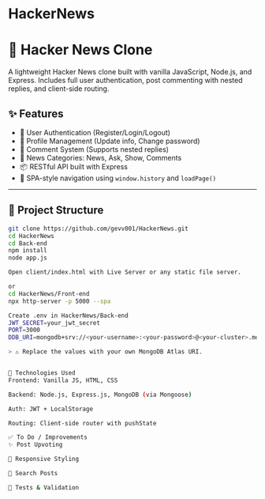 # HackerNews

# 📰 Hacker News Clone

A lightweight Hacker News clone built with vanilla JavaScript, Node.js, and Express. Includes full user authentication, post commenting with nested replies, and client-side routing.

## ✨ Features

- 🔐 User Authentication (Register/Login/Logout)
- 👤 Profile Management (Update info, Change password)
- 💬 Comment System (Supports nested replies)
- 📰 News Categories: News, Ask, Show, Comments
- 📦 RESTful API built with Express
- 🧭 SPA-style navigation using `window.history` and `loadPage()`

---

## 📁 Project Structure

```bash
git clone https://github.com/gevv001/HackerNews.git
cd HackerNews
cd Back-end
npm install
node app.js

Open client/index.html with Live Server or any static file server.

or 
cd HackerNews/Front-end
npx http-server -p 5000 --spa

Create .env in HackerNews/Back-end
JWT_SECRET=your_jwt_secret
PORT=3000
DDB_URI=mongodb+srv://<your-username>:<your-password>@<your-cluster>.mongodb.net/<your-db-name>?retryWrites=true&w=majority

> ⚠️ Replace the values with your own MongoDB Atlas URI.


🔧 Technologies Used
Frontend: Vanilla JS, HTML, CSS

Backend: Node.js, Express.js, MongoDB (via Mongoose)

Auth: JWT + LocalStorage

Routing: Client-side router with pushState

✅ To Do / Improvements
✨ Post Upvoting

📱 Responsive Styling

🔎 Search Posts

🧪 Tests & Validation

